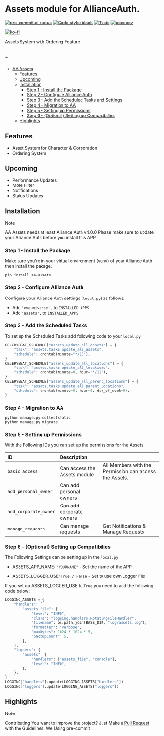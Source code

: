 # Assets module for AllianceAuth.<a name="aa-assets"></a>

[![pre-commit.ci status](https://results.pre-commit.ci/badge/github/Geuthur/aa-assets/master.svg)](https://results.pre-commit.ci/latest/github/Geuthur/aa-assets/master)
[![Code style: black](https://img.shields.io/badge/code%20style-black-000000.svg)](https://github.com/psf/black)
[![Tests](https://github.com/Geuthur/aa-assets/actions/workflows/autotester.yml/badge.svg)](https://github.com/Geuthur/aa-assets/actions/workflows/autotester.yml)
[![codecov](https://codecov.io/gh/Geuthur/aa-assets/graph/badge.svg?token=JumsRpUngc)](https://codecov.io/gh/Geuthur/aa-assets)

[![ko-fi](https://ko-fi.com/img/githubbutton_sm.svg)](https://ko-fi.com/W7W810Q5J4)

Assets System with Ordering Feature

## -

- [AA Assets](#aa-assets)
  - [Features](#features)
  - [Upcoming](#upcoming)
  - [Installation](#features)
    - [Step 1 - Install the Package](#step1)
    - [Step 2 - Configure Alliance Auth](#step2)
    - [Step 3 - Add the Scheduled Tasks and Settings](#step3)
    - [Step 4 - Migration to AA](#step4)
    - [Step 5 - Setting up Permissions](#step5)
    - [Step 6 - (Optional) Setting up Compatibilies](#step6)
  - [Highlights](#highlights)

## Features<a name="features"></a>

- Asset System for Character & Corporation
- Ordering System

## Upcoming<a name="upcoming"></a>

- Performance Updates
- More Filter
- Notifications
- Status Updates

## Installation<a name="installation"></a>

> [!NOTE]
> AA Assets needs at least Alliance Auth v4.0.0
> Please make sure to update your Alliance Auth before you install this APP

### Step 1 - Install the Package<a name="step1"></a>

Make sure you're in your virtual environment (venv) of your Alliance Auth then install the pakage.

```shell
pip install aa-assets
```

### Step 2 - Configure Alliance Auth<a name="step2"></a>

Configure your Alliance Auth settings (`local.py`) as follows:

- Add `'eveuniverse',` to `INSTALLED_APPS`
- Add `'assets',` to `INSTALLED_APPS`

### Step 3 - Add the Scheduled Tasks<a name="step3"></a>

To set up the Scheduled Tasks add following code to your `local.py`

```python
CELERYBEAT_SCHEDULE["assets_update_all_assets"] = {
    "task": "assets.tasks.update_all_assets",
    "schedule": crontab(minute="*/15"),
}
CELERYBEAT_SCHEDULE["assets_update_all_locations"] = {
    "task": "assets.tasks.update_all_locations",
    "schedule": crontab(minute=0, hour="*/12"),
}
CELERYBEAT_SCHEDULE["assets_update_all_parent_locations"] = {
    "task": "assets.tasks.update_all_parent_locations",
    "schedule": crontab(minute=0, hour=0, day_of_week=0),
}
```

### Step 4 - Migration to AA<a name="step4"></a>

```shell
python manage.py collectstatic
python manage.py migrate
```

### Step 5 - Setting up Permissions<a name="step5"></a>

With the Following IDs you can set up the permissions for the Assets

| ID                    | Description                  |                                                        |
| :-------------------- | :--------------------------- | :----------------------------------------------------- |
| `basic_access`        | Can access the Assets module | All Members with the Permission can access the Assets. |
| `add_personal_owner`  | Can add personal owners      |                                                        |
| `add_corporate_owner` | Can add corporate owners     |                                                        |
| `manage_requests`     | Can manage requests          | Get Notifications & Manage Requests                    |

### Step 6 - (Optional) Setting up Compatibilies<a name="step6"></a>

The Following Settings can be setting up in the `local.py`

- ASSETS_APP_NAME: `"YOURNAME"` - Set the name of the APP

- ASSETS_LOGGER_USE: `True / False` - Set to use own Logger File

If you set up ASSETS_LOGGER_USE to `True` you need to add the following code below:

```python
LOGGING_ASSETS = {
    "handlers": {
        "assets_file": {
            "level": "INFO",
            "class": "logging.handlers.RotatingFileHandler",
            "filename": os.path.join(BASE_DIR, "log/assets.log"),
            "formatter": "verbose",
            "maxBytes": 1024 * 1024 * 5,
            "backupCount": 5,
        },
    },
    "loggers": {
        "assets": {
            "handlers": ["assets_file", "console"],
            "level": "INFO",
        },
    },
}
LOGGING["handlers"].update(LOGGING_ASSETS["handlers"])
LOGGING["loggers"].update(LOGGING_ASSETS["loggers"])
```

## Highlights<a name="highlights"></a>

> [!NOTE]
> Contributing
> You want to improve the project?
> Just Make a [Pull Request](https://github.com/Geuthur/aa-assets/pulls) with the Guidelines.
> We Using pre-commit
